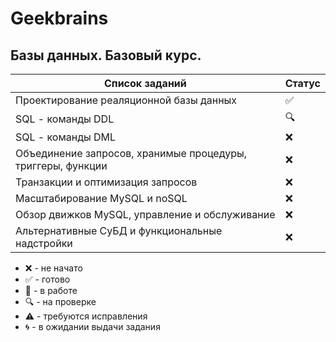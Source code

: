 # Geekbrains

## Базы данных. Базовый курс.

| Список заданий                                              | Статус             |
| ----------------------------------------------------------- | ------------------ |
| Проектирование реаляционной базы данных                     | :white_check_mark: |
| SQL - команды DDL                                           | :mag:              |
| SQL - команды DML                                           | :x:                |
| Объединение запросов, хранимые процедуры, триггеры, функции | :x:                |
| Транзакции и оптимизация запросов                           | :x:                |
| Масштабирование MySQL и noSQL                               | :x:                |
| Обзор движков MySQL, управление и обслуживание              | :x:                |
| Альтернативные СуБД и функциональные надстройки             | :x:                |

-   :x: - не начато
-   :white_check_mark: - готово
-   :memo: - в работе
-   :mag: - на проверке
-   :warning: - требуются исправления
-   :cyclone: - в ожидании выдачи задания
